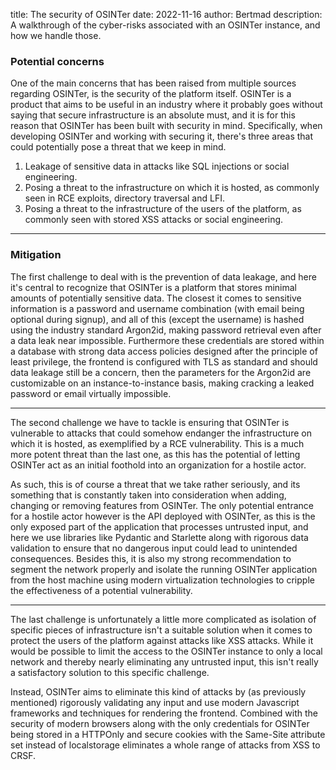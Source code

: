 title: The security of OSINTer
date: 2022-11-16
author: Bertmad
description: A walkthrough of the cyber-risks associated with an OSINTer instance, and how we handle those.


### Potential concerns

One of the main concerns that has been raised from multiple sources regarding OSINTer, is the security of the platform itself. OSINTer is a product that aims to be useful in an industry where it probably goes without saying that secure infrastructure is an absolute must, and it is for this reason that OSINTer has been built with security in mind. Specifically, when developing OSINTer and working with securing it, there's three areas that could potentially pose a threat that we keep in mind.

1. Leakage of sensitive data in attacks like SQL injections or social engineering.
2. Posing a threat to the infrastructure on which it is hosted, as commonly seen in RCE exploits, directory traversal and LFI.
3. Posing a threat to the infrastructure of the users of the platform, as commonly seen with stored XSS attacks or social engineering.

<hr>

### Mitigation

The first challenge to deal with is the prevention of data leakage, and here it's central to recognize that OSINTer is a platform that stores minimal amounts of potentially sensitive data. The closest it comes to sensitive information is a password and username combination (with email being optional during signup), and all of this (except the username) is hashed using the industry standard Argon2id, making password retrieval even after a data leak near impossible. Furthermore these credentials are stored within a database with strong data access policies designed after the principle of least privilege, the frontend is configured with TLS as standard and should data leakage still be a concern, then the parameters for the Argon2id are customizable on an instance-to-instance basis, making cracking a leaked password or email virtually impossible.

<hr>

The second challenge we have to tackle is ensuring that OSINTer is vulnerable to attacks that could somehow endanger the infrastructure on which it is hosted, as exemplified by a RCE vulnerability. This is a much more potent threat than the last one, as this has the potential of letting OSINTer act as an initial foothold into an organization for a hostile actor.

As such, this is of course a threat that we take rather seriously, and its something that is constantly taken into consideration when adding, changing or removing features from OSINTer. The only potential entrance for a hostile actor however is the API deployed with OSINTer, as this is the only exposed part of the application that processes untrusted input, and here we use libraries like Pydantic and Starlette along with rigorous data validation to ensure that no dangerous input could lead to unintended consequences. Besides this, it is also my strong recommendation to segment the network properly and isolate the running OSINTer application from the host machine using modern virtualization technologies to cripple the effectiveness of a potential vulnerability.

<hr>

The last challenge is unfortunately a little more complicated as isolation of specific pieces of infrastructure isn't a suitable solution when it comes to protect the users of the platform against attacks like XSS attacks. While it would be possible to limit the access to the OSINTer instance to only a local network and thereby nearly eliminating any untrusted input, this isn't really a satisfactory solution to this specific challenge.

Instead, OSINTer aims to eliminate this kind of attacks by (as previously mentioned) rigorously validating any input and use modern Javascript frameworks and techniques for rendering the frontend. Combined with the security of modern browsers along with the only credentials for OSINTer being stored in a HTTPOnly and secure cookies with the Same-Site attribute set instead of localstorage eliminates a whole range of attacks from XSS to CRSF.

